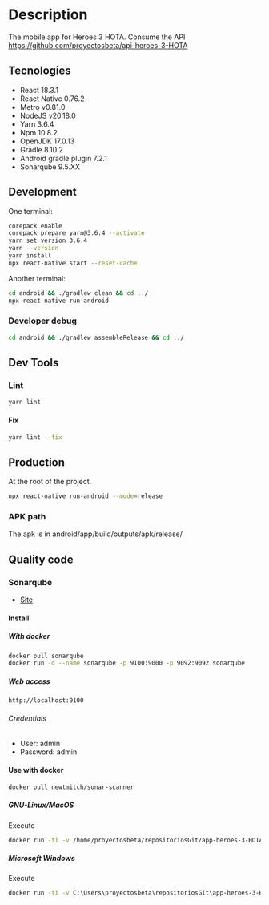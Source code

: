 # Description

The mobile app for Heroes 3 HOTA.
Consume the API https://github.com/proyectosbeta/api-heroes-3-HOTA

## Tecnologies

- React 18.3.1
- React Native 0.76.2
- Metro v0.81.0
- NodeJS v20.18.0
- Yarn 3.6.4
- Npm 10.8.2
- OpenJDK 17.0.13
- Gradle 8.10.2
- Android gradle plugin 7.2.1
- Sonarqube 9.5.XX

## Development

One terminal:

```bash
corepack enable
corepack prepare yarn@3.6.4 --activate
yarn set version 3.6.4
yarn --version
yarn install
npx react-native start --reset-cache
```

Another terminal:

```bash
cd android && ./gradlew clean && cd ../
npx react-native run-android
```

### Developer debug

```bash
cd android && ./gradlew assembleRelease && cd ../
```

## Dev Tools

### Lint

```bash
yarn lint
```

#### Fix

```bash
yarn lint --fix
```

## Production

At the root of the project.

```bash
npx react-native run-android --mode=release
```

### APK path

The apk is in android/app/build/outputs/apk/release/

## Quality code

### Sonarqube

- [Site](https://www.sonarqube.org/)

#### Install

##### With docker

```bash
docker pull sonarqube
docker run -d --name sonarqube -p 9100:9000 -p 9092:9092 sonarqube
```

##### Web access

```
http://localhost:9100
```

###### Credentials

- User: admin
- Password: admin

#### Use with docker

```bash
docker pull newtmitch/sonar-scanner

```

##### GNU-Linux/MacOS

Execute

```bash
docker run -ti -v /home/proyectosbeta/repositoriosGit/app-heroes-3-HOTA:/usr/src --link sonarqube newtmitch/sonar-scanner
```

##### Microsoft Windows

Execute

```bash
docker run -ti -v C:\Users\proyectosbeta\repositoriosGit\app-heroes-3-HOTA:/usr/src --link sonarqube newtmitch/sonar-scanner
```
